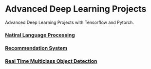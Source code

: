 # Advanced Deep Learning Projects

Advanced Deep Learning Projects with Tensorflow and Pytorch. 
### [Natiral Language Processing ]()
### [Recommendation System ]()
### [Real Time Multiclass Object Detection ]()
